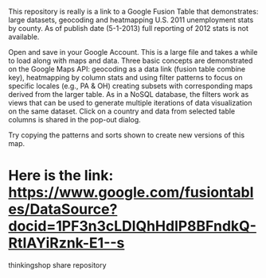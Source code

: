 This repository is really is a link to a Google Fusion Table that demonstrates: large datasets, geocoding and heatmapping U.S. 2011 unemployment stats by county. As of publish date (5-1-2013) full reporting of 2012 stats is not available.

Open and save in your Google Account. This is a large file and takes a while to load along with maps and data. Three basic concepts are demonstrated on the Google Maps API: geocoding as a data link (fusion table combine key), heatmapping by column stats and using filter patterns to focus on specific locales (e.g., PA & OH) creating subsets with corresponding maps derived from the larger table. As in a NoSQL database, the filters work as views that can be used to generate multiple iterations of data visualization on the same dataset.  Click on a country and data from selected table columns is shared in the pop-out dialog.

Try copying the patterns and sorts shown to create new versions of this map.

Here is the link: https://www.google.com/fusiontables/DataSource?docid=1PF3n3cLDlQhHdlP8BFndkQ-RtIAYiRznk-E1--s
===========

thinkingshop share repository
